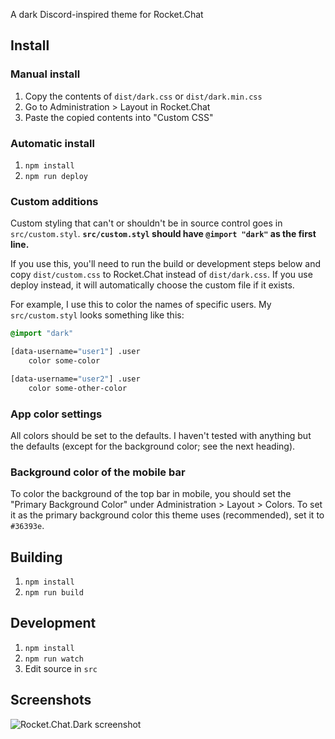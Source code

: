 A dark Discord-inspired theme for Rocket.Chat

## Install

### Manual install
1. Copy the contents of `dist/dark.css` or `dist/dark.min.css`
2. Go to Administration > Layout in Rocket.Chat
3. Paste the copied contents into "Custom CSS"

### Automatic install
1. `npm install`
2. `npm run deploy`

### Custom additions
Custom styling that can't or shouldn't be in source control goes in `src/custom.styl`.
**`src/custom.styl` should have `@import "dark"` as the first line.**

If you use this, you'll need to run the build or development steps below and copy
`dist/custom.css` to Rocket.Chat instead of `dist/dark.css`. If you use deploy instead,
it will automatically choose the custom file if it exists.

For example, I use this to color the names of specific users. My
`src/custom.styl` looks something like this:

```css
@import "dark"

[data-username="user1"] .user
	color some-color

[data-username="user2"] .user
	color some-other-color
```

### App color settings
All colors should be set to the defaults. I haven't tested with anything but
the defaults (except for the background color; see the next heading).

### Background color of the mobile bar
To color the background of the top bar in mobile, you should set the "Primary
Background Color" under Administration > Layout > Colors. To set it as the primary
background color this theme uses (recommended), set it to `#36393e`.

## Building
1. `npm install`
2. `npm run build`

## Development
1. `npm install`
2. `npm run watch`
3. Edit source in `src`

## Screenshots
![Rocket.Chat.Dark screenshot](https://www.0x0049.com/static/screenshots/rocket.chat.dark.png)
